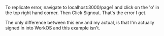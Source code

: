 To replicate error, navigate to localhost:3000/page1 and click on the 'o' in the top right hand corner. Then Click Signout. That's the error I get. 

The only difference between this env and my actual, is that I'm actually signed in into WorkOS and this example isn't. 
